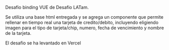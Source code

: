 Desafio binding VUE de Desafio LATam.

Se utiliza una base html entregada y se agrega un componente que permite rellenar en tiempo real una tarjeta de credito/debito, incluyendo eligiendo imagen para el tipo de tarjeta/chip, numero, fecha de vencimiento y nombre de la tarjeta.

El desafio se ha levantado en Vercel
